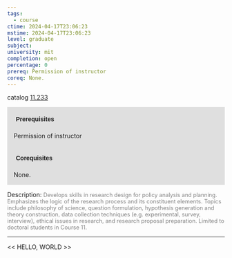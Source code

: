 ```yaml
---
tags:
  - course
ctime: 2024-04-17T23:06:23
mstime: 2024-04-17T23:06:23
level: graduate
subject: 
university: mit
completion: open
percentage: 0
prereq: Permission of instructor
coreq: None.
---
```


catalog [11.233](http://student.mit.edu/catalog/m11b.html#11.233)

<span style="display: block; padding: 15px; background-color: rgb(100, 100, 100, 0.2);"><font id="m_prereq497_0" style="display: block; font-family: Arial, sans-serif; font-weight: bold; padding: 5px">Prerequisites</font><br><span id="prereq497_0">Permission of instructor</span></span>
<span style="display: block; padding: 15px; background-color: rgb(100, 100, 100, 0.2);"><font id="m_coreq497_0" style="display: block; font-family: Arial, sans-serif; font-weight: bold; padding: 5px">Corequisites</font><br><span id="coreq497_0">None.</span></span>

<font style="">Description:</font>
<font style="color: grey; font-size: 0.8rem;">Develops skills in research design for policy analysis and planning. Emphasizes the logic of the research process and its constituent elements. Topics include philosophy of science, question formulation, hypothesis generation and theory construction, data collection techniques (e.g. experimental, survey, interview), ethical issues in research, and research proposal preparation. Limited to doctoral students in Course 11.</font>



---

<< HELLO, WORLD >>
